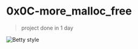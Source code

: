 # 0x0C-more_malloc_free
>
>project done in 1 day

![Betty style](https://img.shields.io/badge/betty-style%20guide-purple?style=round-square)
